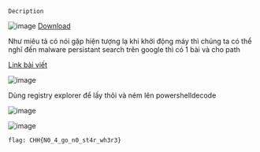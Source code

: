 `Decription`

![image](https://github.com/hoanga2dtk68/cookiehanhoanss2/assets/110059218/fe0774b7-5fa3-4a1b-9938-dae64a58e5c4)
 [Download](https://drive.google.com/file/d/1q19_UxANrVMQbMsvwTS0kwIFDwqZyUj4/view?usp=sharing)

 Như miêu tả có nói gặp hiện tượng lạ khi khởi động máy thì chúng ta có thể nghĩ đến malware persistant search trên google thì có 1 bài và cho path

 [Link bài viết](https://sec.vnpt.vn/2022/06/windows-forensic-malware-persistence/)

 ![image](https://github.com/hoanga2dtk68/cookiehanhoanss2/assets/110059218/b3891b59-fce1-4707-bf3a-6d3931857860)

 Dùng registry explorer để lấy thôi và ném lên powershelldecode
 
 ![image](https://github.com/hoanga2dtk68/cookiehanhoanss2/assets/110059218/a1a1131f-9709-44ac-9050-e64151efe4cd)

![image](https://github.com/hoanga2dtk68/cookiehanhoanss2/assets/110059218/df816ea3-ec9e-422a-9084-dc6f1fb851df)

`flag: CHH{N0_4_go_n0_st4r_wh3r3}`
